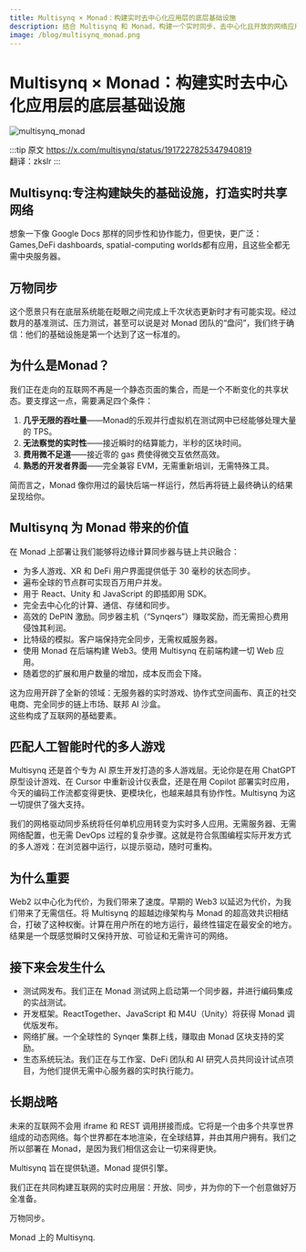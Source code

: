 ```yaml
---
title: Multisynq × Monad：构建实时去中心化应用层的底层基础设施
description: 结合 Multisynq 和 Monad，构建一个实时同步、去中心化且开放的网络应用层。
image: /blog/multisynq_monad.png
---
```



# Multisynq × Monad：构建实时去中心化应用层的底层基础设施

![multisynq_monad](/blog/multisynq_monad.png)

:::tip 原文
https://x.com/multisynq/status/1917227825347940819  
翻译：zkslr
:::

## Multisynq:专注构建缺失的基础设施，打造实时共享网络
想象一下像 Google Docs 那样的同步性和协作能力，但更快，更广泛： Games,DeFi dashboards, spatial-computing worlds都有应用，且这些全都无需中央服务器。

## 万物同步
这个愿景只有在底层系统能在眨眼之间完成上千次状态更新时才有可能实现。经过数月的基准测试、压力测试，甚至可以说是对 Monad 团队的“盘问”，我们终于确信：他们的基础设施是第一个达到了这一标准的。 

## 为什么是Monad？
我们正在走向的互联网不再是一个静态页面的集合，而是一个不断变化的共享状态。要支撑这一点，需要满足四个条件：
1. **几乎无限的吞吐量**——Monad的乐观并行虚拟机在测试网中已经能够处理大量的 TPS。
2. **无法察觉的实时性**——接近瞬时的结算能力，半秒的区块时间。 
3. **费用微不足道**——接近零的 gas 费使得微交互依然高效。
4. **熟悉的开发者界面**——完全兼容 EVM，无需重新培训，无需特殊工具。

简而言之，Monad 像你用过的最快后端一样运行，然后再将链上最终确认的结果呈现给你。

## Multisynq 为 Monad 带来的价值
在 Monad 上部署让我们能够将边缘计算同步器与链上共识融合：
- 为多人游戏、XR 和 DeFi 用户界面提供低于 30 毫秒的状态同步。
- 遍布全球的节点群可实现百万用户并发。
- 用于 React、Unity 和 JavaScript 的即插即用 SDK。
- 完全去中心化的计算、通信、存储和同步。
- 高效的 DePIN 激励。同步器主机（“Synqers”）赚取奖励，而无需担心费用侵蚀其利润。
- 比特级的模拟。客户端保持完全同步，无需权威服务器。
- 使用 Monad 在后端构建 Web3。使用 Multisynq 在前端构建一切 Web 应用。
- 随着您的扩展和用户数量的增加，成本反而会下降。

这为应用开辟了全新的领域：无服务器的实时游戏、协作式空间画布、真正的社交电商、完全同步的链上市场、联邦 AI 沙盒。  
这些构成了互联网的基础要素。

## 匹配人工智能时代的多人游戏
Multisynq 还是首个专为 AI 原生开发打造的多人游戏层。无论你是在用 ChatGPT 原型设计游戏、在 Cursor 中重新设计仪表盘，还是在用 Copilot 部署实时应用，今天的编码工作流都变得更快、更模块化，也越来越具有协作性。Multisynq 为这一切提供了强大支持。  

我们的网格驱动同步系统将任何单机应用转变为实时多人应用。无需服务器、无需网络配置，也无需 DevOps 过程的复杂步骤。这就是符合氛围编程实际开发方式的多人游戏：在浏览器中运行，以提示驱动，随时可重构。

## 为什么重要
Web2 以中心化为代价，为我们带来了速度。早期的 Web3 以延迟为代价，为我们带来了无需信任。将 Multisynq 的超越边缘架构与 Monad 的超高效共识相结合，打破了这种权衡。计算在用户所在的地方运行，最终性锚定在最安全的地方。结果是一个既感觉瞬时又保持开放、可验证和无需许可的网络。

## 接下来会发生什么
- 测试网发布。我们正在 Monad 测试网上启动第一个同步器，并进行编码集成的实战测试。
- 开发框架。ReactTogether、JavaScript 和 M4U（Unity）将获得 Monad 调优版发布。
- 网络扩展。一个全球性的 Synqer 集群上线，赚取由 Monad 区块支持的奖励。
- 生态系统玩法。我们正在与工作室、DeFi 团队和 AI 研究人员共同设计试点项目，为他们提供无需中心服务器的实时执行能力。

## 长期战略
未来的互联网不会用 iframe 和 REST 调用拼接而成。它将是一个由多个共享世界组成的动态网络。每个世界都在本地渲染，在全球结算，并由其用户拥有。我们之所以部署在 Monad，是因为我们相信这会让一切来得更快。   

Multisynq 旨在提供轨道。Monad 提供引擎。

我们正在共同构建互联网的实时应用层：开放、同步，并为你的下一个创意做好万全准备。

万物同步。

Monad 上的 Multisynq.
